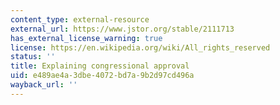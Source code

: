 ```yaml
---
content_type: external-resource
external_url: https://www.jstor.org/stable/2111713
has_external_license_warning: true
license: https://en.wikipedia.org/wiki/All_rights_reserved
status: ''
title: Explaining congressional approval
uid: e489ae4a-3dbe-4072-bd7a-9b2d97cd496a
wayback_url: ''
---
```

